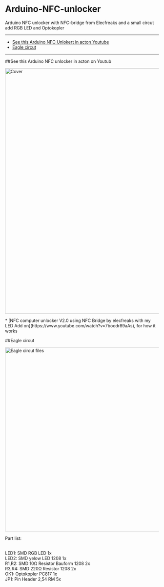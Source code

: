 # Arduino-NFC-unlocker
Arduino NFC unlocker with NFC-bridge from Elecfreaks and a small circut add RGB LED and Optokopler

* * *

+ [See this Arduino NFC Unlokert in acton Youtube](#youtube)
+ [Eagle circut](#eagle)

* * *

##<a name="youtube"></a>See this Arduino NFC unlocker in acton on Youtub
<p><img src="http://www.joeatx247.de/wp-content/uploads/2015/02/NFC-Unlocker-v2-2.png" alt="Cover" width="800"></a></p>
* [NFC computer unlocker V2.0 using NFC Bridge by elecfreaks with my LED Add on](https://www.youtube.com/watch?v=7boodr89aAs), for how it works


##<a name="eagle"></a>Eagle circut

<p><img src="http://www.joeatx247.de/wp-content/uploads/2015/02/NFC-PCB1.png" alt="Eagle circut files" width="600"></a></p>

Part list:<br>
<br>

LED1: SMD RGB LED 1x<br>
LED2: SMD yelow LED 1208 1x<br>
R1,R2: SMD  10Ω Resistor Bauform 1208  2x<br>
R3,R4: SMD 220Ω Resistor 1208  2x<br>
OK1: Optokppler PC817 1x<br>
JP1: Pin Header 2,54 RM 5x<br>


